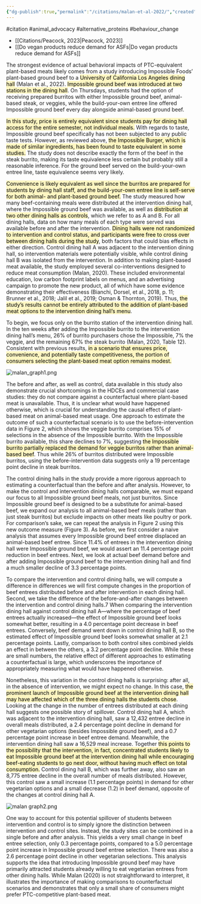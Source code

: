 ```yaml
---
{"dg-publish":true,"permalink":"/citations/malan-et-al-2022/","created":"2024-03-10T17:07:33.000+00:00","updated":"2025-09-28T23:47:40.078+01:00"}
---
```


#citation #animal_advocacy #alternative_proteins  #behaviour_change 

- [[Citations/Peacock, 2023\|Peacock, 2023]]
- [[Do vegan products reduce demand for ASFs\|Do vegan products reduce demand for ASFs]]

The strongest evidence of actual behavioral impacts of PTC-equivalent plant-based meats likely comes from a study introducing Impossible Foods’ plant-based ground beef to a <mark style="background: #FFF3A3A6;">University of California Los Angeles dining hall</mark> (Malan et al., 2022). <mark style="background: #FFF3A3A6;">Impossible ground beef was introduced at two stations in the dining hall</mark>. On Thursdays, students had the option of receiving prepared burritos with either Impossible ground beef, animal-based steak, or veggies, while the build-your-own entree line offered Impossible ground beef every day alongside animal-based ground beef.

<mark style="background: #FFF3A3A6;">In this study, price is entirely equivalent since students pay for dining hall access for the entire semester, not individual meals.</mark> With regards to taste, Impossible ground beef specifically has not been subjected to any public taste tests. However, as reviewed above, <mark style="background: #FFF3A3A6;">the Impossible Burger, which is made of similar ingredients, has been found to taste equivalent in some studies.</mark> The study does not describe exactly the form of the beef in the steak burrito, making its taste equivalence less certain but probably still a reasonable inference. For the ground beef served on the build-your-own entree line, taste equivalence seems very likely. 

<mark style="background: #FFF3A3A6;">Convenience is likely equivalent as well since the burritos are prepared for students by dining hall staff, and the build-your-own entree line is self-serve for both animal- and plant-based ground beef.</mark> The study measured how many beef-containing meals were distributed at the intervention dining hall, where the Impossible ground beef was available, as well as <mark style="background: #FFF3A3A6;">distribution at two other dining halls as controls</mark>, which we refer to as A and B. For all dining halls, data on how many meals of each type were served was available before and after the intervention. <mark style="background: #FFF3A3A6;">Dining halls were not randomized to intervention and control status, and participants were free to cross over between dining halls during the study</mark>, both factors that could bias effects in either direction. Control dining hall A was adjacent to the intervention dining hall, so intervention materials were potentially visible, while control dining hall B was isolated from the intervention. In addition to making plant-based meat available, the study employed several co-interventions designed to reduce meat consumption (Malan, 2020). These included environmental education, low carbon footprint labels on menus, and an advertising campaign to promote the new product, all of which have some evidence demonstrating their effectiveness (Bianchi, Dorsel, et al., 2018, p. 11; Brunner et al., 2018; Jalil et al., 2019; Osman & Thornton, 2019). Thus, <mark style="background: #FFF3A3A6;">the study’s results cannot be entirely attributed to the addition of plant-based meat options to the intervention dining hall’s menu</mark>.

To begin, we focus only on the burrito station of the intervention dining hall. In the ten weeks after adding the Impossible burrito to the intervention dining hall’s menu, 26% of burrito purchasers chose the Impossible, 7% the veggie, and the remaining 67% the steak burrito (Malan, 2020, Table 12). Consistent with previous results, <mark style="background: #FFF3A3A6;">in a scenario that ensures price, convenience, and potentially taste competitiveness, the portion of consumers selecting the plant-based meat option remains modest.</mark>

![malan_graph1.png](/img/user/malan_graph1.png)

The before and after, as well as control, data available in this study also demonstrate crucial shortcomings in the HDCEs and commercial case studies: they do not compare against a counterfactual where plant-based meat is unavailable. Thus, it is unclear what would have happened otherwise, which is crucial for understanding the causal effect of plant-based meat on animal-based meat usage. One approach to estimate the outcome of such a counterfactual scenario is to use the before-intervention data in Figure 2, which shows the veggie burrito comprises 15% of selections in the absence of the Impossible burrito. With the Impossible burrito available, this share declines to 7%, suggesting <mark style="background: #FFF3A3A6;">the Impossible burrito partially replaced the demand for veggie burritos rather than animal-based beef</mark>. Thus while 26% of burritos distributed were Impossible burritos, using the before-intervention data suggests only a 19 percentage point decline in steak burritos.

The control dining halls in the study provide a more rigorous approach to estimating a counterfactual than the before and after analysis. However, to make the control and intervention dining halls comparable, we must expand our focus to all Impossible ground beef meals, not just burritos. Since Impossible ground beef is designed to be a substitute for animal-based beef, we expand our analysis to all animal-based beef meals (rather than just steak burritos) but exclude impacts on other meats like poultry or pork. For comparison’s sake, we can repeat the analysis in Figure 2 using this new outcome measure (Figure 3). As before, we first consider a naive analysis that assumes every Impossible ground beef entree displaced an animal-based beef entree. Since 11.4% of entrees in the intervention dining hall were Impossible ground beef, we would assert an 11.4 percentage point reduction in beef entrees. Next, we look at actual beef demand before and after adding Impossible ground beef to the intervention dining hall and find a much smaller decline of 3.3 percentage points.

To compare the intervention and control dining halls, we will compute a difference in differences we will first compute changes in the proportion of beef entrees distributed before and after intervention in each dining hall. Second, we take the difference of the before-and-after changes between the intervention and control dining halls.7 When comparing the intervention dining hall against control dining hall A—where the percentage of beef entrees actually increased—the effect of Impossible ground beef looks somewhat better, resulting in a 4.0 percentage point decrease in beef entrees. Conversely, beef demand went down in control dining hall B, so the estimated effect of Impossible ground beef looks somewhat smaller at 2.1 percentage points. Lastly, comparison to both control sites combined yields an effect in between the others, a 3.2 percentage point decline. While these are small numbers, the relative effect of different approaches to estimating a counterfactual is large, which underscores the importance of appropriately measuring what would have happened otherwise.

Nonetheless, this variation in the control dining halls is surprising: after all, in the absence of intervention, we might expect no change. In this case, <mark style="background: #FFF3A3A6;">the prominent launch of Impossible ground beef at the intervention dining hall may have affected which of the three dining halls the students chose</mark>. Looking at the change in the number of entrees distributed at each dining hall suggests one possible story of spillover. Control dining hall A, which was adjacent to the intervention dining hall, saw a 12,432 entree decline in overall meals distributed, a 2.4 percentage point decline in demand for other vegetarian options (besides Impossible ground beef), and a 0.7 percentage point increase in beef entree demand. Meanwhile, the intervention dining hall saw a 16,529 meal increase. Together <mark style="background: #FFF3A3A6;">this points to the possibility that the intervention, in fact, concentrated students likely to eat Impossible ground beef at the intervention dining hall while encouraging beef-eating students to go next door, without having much effect on total consumption.</mark> Control dining hall B, which was further away, also saw an 8,775 entree decline in the overall number of meals distributed. However, this control saw a small increase (1.1 percentage points) in demand for other vegetarian options and a small decrease (1.2) in beef demand, opposite of the changes at control dining hall A.

![malan graph2.png](/img/user/malan%20graph2.png)

One way to account for this potential spillover of students between intervention and control is to simply ignore the distinction between intervention and control sites. Instead, the study sites can be combined in a single before and after analysis. This yields a very small change in beef entree selection, only 0.3 percentage points, compared to a 5.0 percentage point increase in Impossible ground beef entree selection. There was also a 2.6 percentage point decline in other vegetarian selections. This analysis supports the idea that introducing Impossible ground beef may have primarily attracted students already willing to eat vegetarian entrees from other dining halls. While Malan (2020) is not straightforward to interpret, it illustrates the importance of making comparisons to counterfactual scenarios and demonstrates that only a small share of consumers might prefer PTC-competitive plant-based meat.

